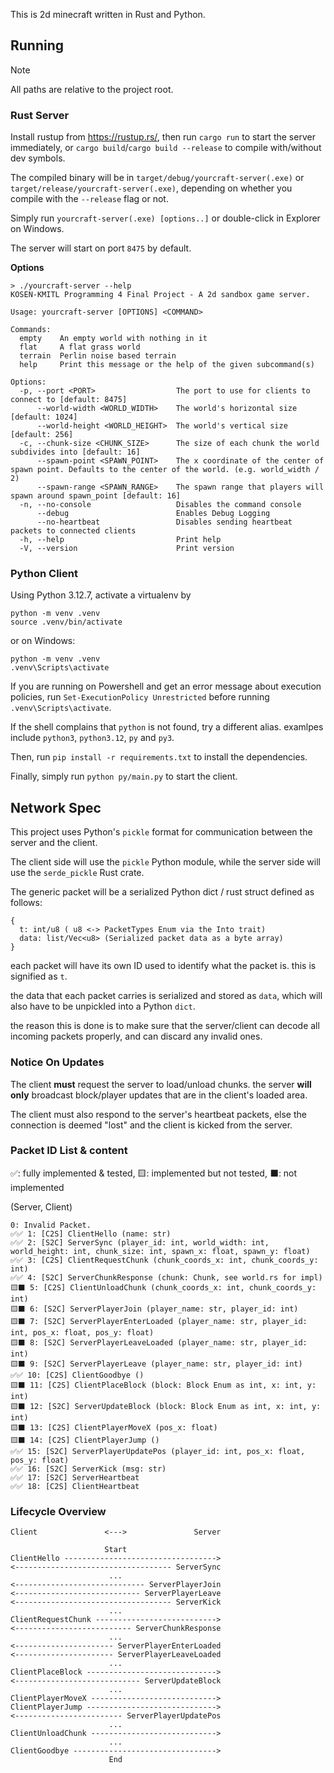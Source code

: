 This is 2d minecraft written in Rust and Python.

## Running
> [!NOTE]
> All paths are relative to the project root.
### Rust Server
Install rustup from https://rustup.rs/, then run
`cargo run` to start the server immediately, or `cargo build`/`cargo build --release` to compile with/without dev symbols.

The compiled binary will be in `target/debug/yourcraft-server(.exe)` or `target/release/yourcraft-server(.exe)`, depending on whether you compile with the `--release` flag or not.

Simply run `yourcraft-server(.exe) [options..]` or double-click in Explorer on Windows.

The server will start on port `8475` by default.

**Options**

```shell
> ./yourcraft-server --help
KOSEN-KMITL Programming 4 Final Project - A 2d sandbox game server.

Usage: yourcraft-server [OPTIONS] <COMMAND>

Commands:
  empty    An empty world with nothing in it
  flat     A flat grass world
  terrain  Perlin noise based terrain
  help     Print this message or the help of the given subcommand(s)

Options:
  -p, --port <PORT>                  The port to use for clients to connect to [default: 8475]
      --world-width <WORLD_WIDTH>    The world's horizontal size [default: 1024]
      --world-height <WORLD_HEIGHT>  The world's vertical size [default: 256]
  -c, --chunk-size <CHUNK_SIZE>      The size of each chunk the world subdivides into [default: 16]
      --spawn-point <SPAWN_POINT>    The x coordinate of the center of spawn point. Defaults to the center of the world. (e.g. world_width / 2)
      --spawn-range <SPAWN_RANGE>    The spawn range that players will spawn around spawn_point [default: 16]
  -n, --no-console                   Disables the command console
      --debug                        Enables Debug Logging
      --no-heartbeat                 Disables sending heartbeat packets to connected clients
  -h, --help                         Print help
  -V, --version                      Print version
```

### Python Client
Using Python 3.12.7, activate a virtualenv by
```shell
python -m venv .venv
source .venv/bin/activate
```
or on Windows:
```shell
python -m venv .venv
.venv\Scripts\activate
```
If you are running on Powershell and get an error message about execution policies, run
`Set-ExecutionPolicy Unrestricted` before running `.venv\Scripts\activate`.

If the shell complains that `python` is not found, try a different alias. examlpes include
`python3`, `python3.12`, `py` and `py3`.

Then, run `pip install -r requirements.txt` to install the dependencies.

Finally, simply run `python py/main.py` to start the client.

## Network Spec
This project uses Python's `pickle` format for communication between the server and the client.

The client side will use the `pickle` Python module, while the server side will use the `serde_pickle` Rust crate.

The generic packet will be a serialized Python dict / rust struct defined as follows:
```
{
  t: int/u8 ( u8 <-> PacketTypes Enum via the Into trait)
  data: list/Vec<u8> (Serialized packet data as a byte array)
}
```

each packet will have its own ID used to identify what the packet is. this is signified as `t`.

the data that each packet carries is serialized and stored as `data`, which will also have to be unpickled into a Python `dict`.

the reason this is done is to make sure that the server/client can decode all incoming packets properly, and can discard any invalid ones.

### Notice On Updates
The client **must** request the server to load/unload chunks. the server **will only** broadcast block/player updates that are in the client's loaded area.

The client must also respond to the server's heartbeat packets, else the connection is deemed "lost" and the client is
kicked from the server.

### Packet ID List & content 
✅: fully implemented & tested, 🟨: implemented but not tested, ⬛: not implemented

(Server, Client)
```
0: Invalid Packet.
✅✅ 1: [C2S] ClientHello (name: str)                                                                                           
✅✅ 2: [S2C] ServerSync (player_id: int, world_width: int, world_height: int, chunk_size: int, spawn_x: float, spawn_y: float) 
✅✅ 3: [C2S] ClientRequestChunk (chunk_coords_x: int, chunk_coords_y: int)                                                     
✅✅ 4: [S2C] ServerChunkResponse (chunk: Chunk, see world.rs for impl)                                                         
🟨⬛ 5: [C2S] ClientUnloadChunk (chunk_coords_x: int, chunk_coords_y: int)                                                      
🟨⬛ 6: [S2C] ServerPlayerJoin (player_name: str, player_id: int)                                                               
🟨⬛ 7: [S2C] ServerPlayerEnterLoaded (player_name: str, player_id: int, pos_x: float, pos_y: float)                            
🟨⬛ 8: [S2C] ServerPlayerLeaveLoaded (player_name: str, player_id: int)                                                        
🟨⬛ 9: [S2C] ServerPlayerLeave (player_name: str, player_id: int)                                                              
✅✅ 10: [C2S] ClientGoodbye ()                                                                                                 
🟨⬛ 11: [C2S] ClientPlaceBlock (block: Block Enum as int, x: int, y: int)                                                      
🟨⬛ 12: [S2C] ServerUpdateBlock (block: Block Enum as int, x: int, y: int)                                                     
🟨⬛ 13: [C2S] ClientPlayerMoveX (pos_x: float)                                                                                 
🟨⬛ 14: [C2S] ClientPlayerJump ()                                                                                              
✅✅ 15: [S2C] ServerPlayerUpdatePos (player_id: int, pos_x: float, pos_y: float)                                               
✅✅ 16: [S2C] ServerKick (msg: str)                                                                                            
✅✅ 17: [S2C] ServerHeartbeat                                                                                                  
✅✅ 18: [C2S] ClientHeartbeat                                                                                                  
```

### Lifecycle Overview
```
Client               <--->               Server

                     Start
ClientHello ---------------------------------->
<----------------------------------- ServerSync
                      ...
<----------------------------- ServerPlayerJoin
<---------------------------- ServerPlayerLeave
<----------------------------------- ServerKick
                      ...
ClientRequestChunk --------------------------->
<-------------------------- ServerChunkResponse
                      ...
<---------------------- ServerPlayerEnterLoaded
<---------------------- ServerPlayerLeaveLoaded
                      ...
ClientPlaceBlock ----------------------------->
<---------------------------- ServerUpdateBlock
                      ...
ClientPlayerMoveX ---------------------------->
ClientPlayerJump ----------------------------->
<------------------------ ServerPlayerUpdatePos
                      ...
ClientUnloadChunk ---------------------------->
                      ...
ClientGoodbye -------------------------------->
                      End
```
